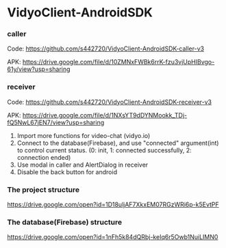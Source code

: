 # VidyoClient-AndroidSDK

### caller
Code: https://github.com/s442720/VidyoClient-AndroidSDK-caller-v3

APK: https://drive.google.com/file/d/10ZMNxFWBk6rrK-fzu3vjUpHIBvgo-61y/view?usp=sharing

### receiver
Code: https://github.com/s442720/VidyoClient-AndroidSDK-receiver-v3

APK: https://drive.google.com/file/d/1NXsYT9dDYNMookk_TDj-fQ5NwL67jEN7/view?usp=sharing

1. Import more functions for video-chat (vidyo.io)
2. Connect to the database(Firebase), and use "connected" argument(int) to control current status. (0: init, 1: connected successfully, 2: connection ended)
3. Use modal in caller and AlertDialog in receiver
4. Disable the back button for android


### The project structure
https://drive.google.com/open?id=1D18uljAF7XkxEM07RGzWRi6p-k5EvtPF

### The database(Firebase) structure
https://drive.google.com/open?id=1nFh5k84dQRbj-keIq6r5Owb1NuiLIMN0
